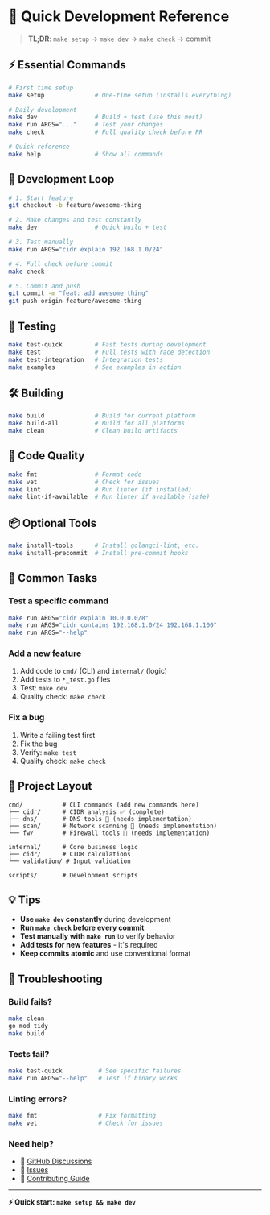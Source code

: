# 🚀 Quick Development Reference

> **TL;DR**: `make setup` → `make dev` → `make check` → commit

## ⚡ Essential Commands

```bash
# First time setup
make setup              # One-time setup (installs everything)

# Daily development
make dev                # Build + test (use this most)
make run ARGS="..."     # Test your changes
make check              # Full quality check before PR

# Quick reference
make help               # Show all commands
```

## 🔄 Development Loop

```bash
# 1. Start feature
git checkout -b feature/awesome-thing

# 2. Make changes and test constantly
make dev                # Quick build + test

# 3. Test manually
make run ARGS="cidr explain 192.168.1.0/24"

# 4. Full check before commit
make check

# 5. Commit and push
git commit -m "feat: add awesome thing"
git push origin feature/awesome-thing
```

## 🧪 Testing

```bash
make test-quick         # Fast tests during development
make test               # Full tests with race detection
make test-integration   # Integration tests
make examples           # See examples in action
```

## 🛠️ Building

```bash
make build              # Build for current platform
make build-all          # Build for all platforms
make clean              # Clean build artifacts
```

## 🔧 Code Quality

```bash
make fmt                # Format code
make vet                # Check for issues
make lint               # Run linter (if installed)
make lint-if-available  # Run linter if available (safe)
```

## 📦 Optional Tools

```bash
make install-tools      # Install golangci-lint, etc.
make install-precommit  # Install pre-commit hooks
```

## 🎯 Common Tasks

### **Test a specific command**
```bash
make run ARGS="cidr explain 10.0.0.0/8"
make run ARGS="cidr contains 192.168.1.0/24 192.168.1.100"
make run ARGS="--help"
```

### **Add a new feature**
1. Add code to `cmd/` (CLI) and `internal/` (logic)
2. Add tests to `*_test.go` files
3. Test: `make dev`
4. Quality check: `make check`

### **Fix a bug**
1. Write a failing test first
2. Fix the bug
3. Verify: `make test`
4. Quality check: `make check`

## 📂 Project Layout

```
cmd/           # CLI commands (add new commands here)
├── cidr/      # CIDR analysis ✅ (complete)
├── dns/       # DNS tools 🚧 (needs implementation)
├── scan/      # Network scanning 🚧 (needs implementation)
└── fw/        # Firewall tools 🚧 (needs implementation)

internal/      # Core business logic
├── cidr/      # CIDR calculations
└── validation/ # Input validation

scripts/       # Development scripts
```

## 💡 Tips

- **Use `make dev` constantly** during development
- **Run `make check` before every commit**
- **Test manually with `make run`** to verify behavior
- **Add tests for new features** - it's required
- **Keep commits atomic** and use conventional format

## 🐛 Troubleshooting

### Build fails?
```bash
make clean
go mod tidy
make build
```

### Tests fail?
```bash
make test-quick          # See specific failures
make run ARGS="--help"   # Test if binary works
```

### Linting errors?
```bash
make fmt                 # Fix formatting
make vet                 # Check for issues
```

### Need help?
- 💬 [GitHub Discussions](https://github.com/euan-cowie/cidrator/discussions)
- 🐛 [Issues](https://github.com/euan-cowie/cidrator/issues)
- 📖 [Contributing Guide](CONTRIBUTING.md)

---

**⚡ Quick start: `make setup && make dev`**

